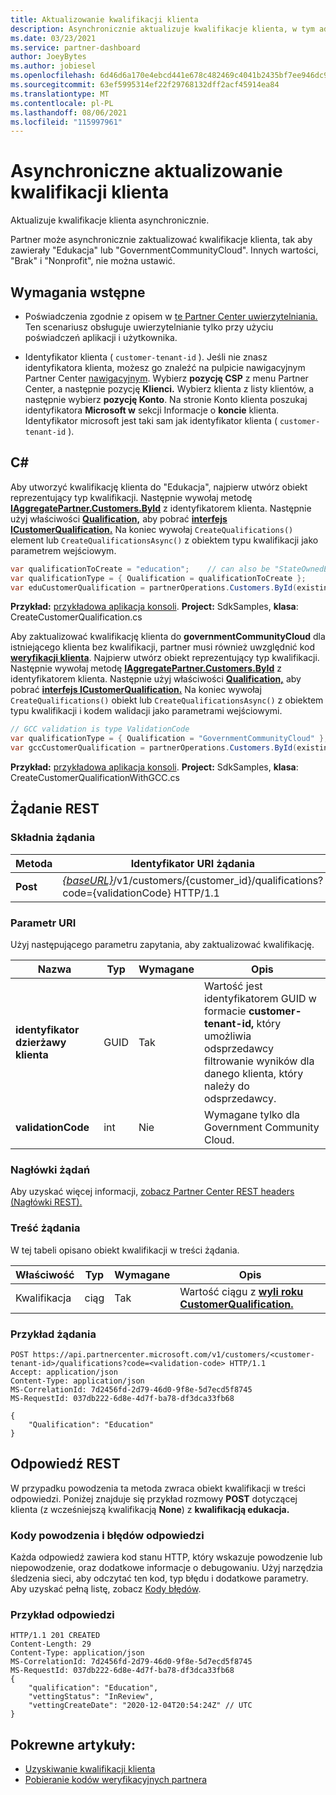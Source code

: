 ```yaml
---
title: Aktualizowanie kwalifikacji klienta
description: Asynchronicznie aktualizuje kwalifikacje klienta, w tym adres skojarzony z profilem.
ms.date: 03/23/2021
ms.service: partner-dashboard
author: JoeyBytes
ms.author: jobiesel
ms.openlocfilehash: 6d46d6a170e4ebcd441e678c482469c4041b2435bf7ee946dc91db554ec4932a
ms.sourcegitcommit: 63ef5995314ef22f29768132dff2acf45914ea84
ms.translationtype: MT
ms.contentlocale: pl-PL
ms.lasthandoff: 08/06/2021
ms.locfileid: "115997961"
---
```

# <a name="update-a-customers-qualifications-asynchronously"></a>Asynchroniczne aktualizowanie kwalifikacji klienta

Aktualizuje kwalifikacje klienta asynchronicznie.

Partner może asynchronicznie zaktualizować kwalifikacje klienta, tak aby zawierały "Edukacja" lub "GovernmentCommunityCloud". Innych wartości, "Brak" i "Nonprofit", nie można ustawić.

## <a name="prerequisites"></a>Wymagania wstępne

- Poświadczenia zgodnie z opisem w [te Partner Center uwierzytelniania.](partner-center-authentication.md) Ten scenariusz obsługuje uwierzytelnianie tylko przy użyciu poświadczeń aplikacji i użytkownika.

- Identyfikator klienta ( `customer-tenant-id` ). Jeśli nie znasz identyfikatora klienta, możesz go znaleźć na pulpicie nawigacyjnym Partner Center [nawigacyjnym](https://partner.microsoft.com/dashboard). Wybierz **pozycję CSP** z menu Partner Center, a następnie pozycję **Klienci.** Wybierz klienta z listy klientów, a następnie wybierz **pozycję Konto**. Na stronie Konto klienta poszukaj identyfikatora **Microsoft w** sekcji Informacje o **koncie** klienta. Identyfikator microsoft jest taki sam jak identyfikator klienta ( `customer-tenant-id` ).

## <a name="c"></a>C\#

Aby utworzyć kwalifikację klienta do "Edukacja", najpierw utwórz obiekt reprezentujący typ kwalifikacji. Następnie wywołaj metodę [**IAggregatePartner.Customers.ById**](/dotnet/api/microsoft.store.partnercenter.customers.icustomercollection.byid) z identyfikatorem klienta. Następnie użyj właściwości [**Qualification,**](/dotnet/api/microsoft.store.partnercenter.customers.icustomer.qualification) aby pobrać [**interfejs ICustomerQualification.**](/dotnet/api/microsoft.store.partnercenter.qualification.icustomerqualification) Na koniec wywołaj `CreateQualifications()` element lub `CreateQualificationsAsync()` z obiektem typu kwalifikacji jako parametrem wejściowym.

``` csharp
var qualificationToCreate = "education";    // can also be "StateOwnedEntity" or "GovernmentCommunityCloud". See GCC example below.
var qualificationType = { Qualification = qualificationToCreate };
var eduCustomerQualification = partnerOperations.Customers.ById(existingCustomer.Id).Qualification.CreateQualifications(qualificationType);
```

**Przykład:** [przykładowa aplikacja konsoli](https://github.com/microsoft/Partner-Center-DotNet-Samples). **Project:** SdkSamples, **klasa**: CreateCustomerQualification.cs

Aby zaktualizować kwalifikację klienta do **governmentCommunityCloud** dla istniejącego klienta bez kwalifikacji, partner musi również uwzględnić kod [**weryfikacji klienta**](utility-resources.md#validationcode). Najpierw utwórz obiekt reprezentujący typ kwalifikacji. Następnie wywołaj metodę [**IAggregatePartner.Customers.ById**](/dotnet/api/microsoft.store.partnercenter.customers.icustomercollection.byid) z identyfikatorem klienta. Następnie użyj właściwości [**Qualification,**](/dotnet/api/microsoft.store.partnercenter.customers.icustomer.qualification) aby pobrać [**interfejs ICustomerQualification.**](/dotnet/api/microsoft.store.partnercenter.qualification.icustomerqualification) Na koniec wywołaj `CreateQualifications()` obiekt lub `CreateQualificationsAsync()` z obiektem typu kwalifikacji i kodem walidacji jako parametrami wejściowymi.

``` csharp
// GCC validation is type ValidationCode
var qualificationType = { Qualification = "GovernmentCommunityCloud" };
var gccCustomerQualification = partnerOperations.Customers.ById(existingCustomer.Id).Qualification.CreateQualifications(qualificationType, gccValidation);
```

**Przykład:** [przykładowa aplikacja konsoli](https://github.com/microsoft/Partner-Center-DotNet-Samples). **Project:** SdkSamples, **klasa**: CreateCustomerQualificationWithGCC.cs

## <a name="rest-request"></a>Żądanie REST

### <a name="request-syntax"></a>Składnia żądania

| Metoda  | Identyfikator URI żądania                                                                                             |
|---------|---------------------------------------------------------------------------------------------------------|
| **Post** | [*{baseURL}*](partner-center-rest-urls.md)/v1/customers/{customer_id}/qualifications?code={validationCode} HTTP/1.1 |

### <a name="uri-parameter"></a>Parametr URI

Użyj następującego parametru zapytania, aby zaktualizować kwalifikację.

| Nazwa                   | Typ | Wymagane | Opis                                                                                                                                            |
|------------------------|------|----------|--------------------------------------------------------------------------------------------------------------------------------------------------------|
| **identyfikator dzierżawy klienta** | GUID | Tak      | Wartość jest identyfikatorem GUID w formacie **customer-tenant-id,** który umożliwia odsprzedawcy filtrowanie wyników dla danego klienta, który należy do odsprzedawcy. |
| **validationCode**     | int  | Nie       | Wymagane tylko dla Government Community Cloud.                                                                                                            |

### <a name="request-headers"></a>Nagłówki żądań

Aby uzyskać więcej informacji, [zobacz Partner Center REST headers (Nagłówki REST).](headers.md)

### <a name="request-body"></a>Treść żądania

W tej tabeli opisano obiekt kwalifikacji w treści żądania.

Właściwość | Typ | Wymagane | Opis
-------- | ---- | -------- | -----------
Kwalifikacja | ciąg | Tak | Wartość ciągu z [**wyli roku CustomerQualification.**](/dotnet/api/microsoft.store.partnercenter.models.customers.customerqualification)

### <a name="request-example"></a>Przykład żądania

```http
POST https://api.partnercenter.microsoft.com/v1/customers/<customer-tenant-id>/qualifications?code=<validation-code> HTTP/1.1
Accept: application/json
Content-Type: application/json
MS-CorrelationId: 7d2456fd-2d79-46d0-9f8e-5d7ecd5f8745
MS-RequestId: 037db222-6d8e-4d7f-ba78-df3dca33fb68

{
    "Qualification": "Education"
}

```

## <a name="rest-response"></a>Odpowiedź REST

W przypadku powodzenia ta metoda zwraca obiekt kwalifikacji w treści odpowiedzi. Poniżej znajduje się przykład rozmowy **POST** dotyczącej klienta (z wcześniejszą kwalifikacją **None**) z **kwalifikacją edukacja.**

### <a name="response-success-and-error-codes"></a>Kody powodzenia i błędów odpowiedzi

Każda odpowiedź zawiera kod stanu HTTP, który wskazuje powodzenie lub niepowodzenie, oraz dodatkowe informacje o debugowaniu. Użyj narzędzia śledzenia sieci, aby odczytać ten kod, typ błędu i dodatkowe parametry. Aby uzyskać pełną listę, zobacz [Kody błędów](error-codes.md).

### <a name="response-example"></a>Przykład odpowiedzi

```http
HTTP/1.1 201 CREATED
Content-Length: 29
Content-Type: application/json
MS-CorrelationId: 7d2456fd-2d79-46d0-9f8e-5d7ecd5f8745
MS-RequestId: 037db222-6d8e-4d7f-ba78-df3dca33fb68
{
    "qualification": "Education",
    "vettingStatus": "InReview",
    "vettingCreateDate": "2020-12-04T20:54:24Z" // UTC
}
```

## <a name="related-articles"></a>Pokrewne artykuły:

- [Uzyskiwanie kwalifikacji klienta](./get-customer-qualification-asynchronous.md)
- [Pobieranie kodów weryfikacyjnych partnera](get-a-partner-s-validation-codes.md)
